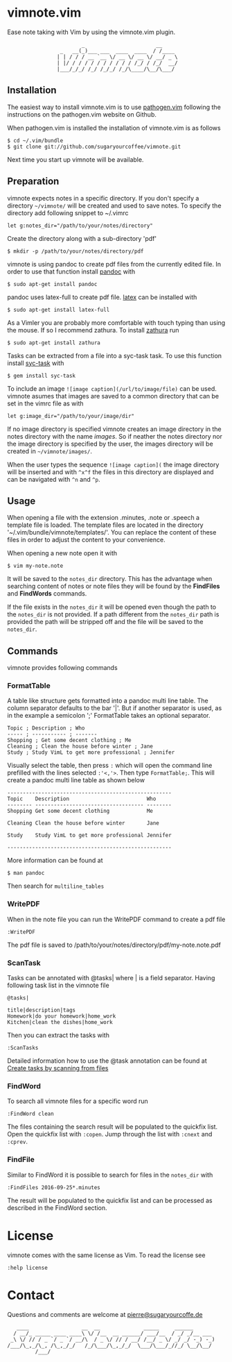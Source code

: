 vimnote.vim
===========
Ease note taking with Vim by using the vimnote.vim plugin.

                            _                       __     
                     _   __(_)___ ___  ____  ____  / /____ 
                    | | / / / __ `__ \/ __ \/ __ \/ __/ _ \
                    | |/ / / / / / / / / / / /_/ / /_/  __/
                    |___/_/_/ /_/ /_/_/ /_/\____/\__/\___/ 
                                                           

Installation
------------
The easiest way to install vimnote.vim is to use 
[pathogen.vim](https://github.com/tpope/vim-pathogen) following the instructions
on the pathogen.vim website on Github.

When pathogen.vim is installed the installation of vimnote.vim is as follows

    $ cd ~/.vim/bundle
    $ git clone git://github.com/sugaryourcoffee/vimnote.git

Next time you start up vimnote will be available.

Preparation
-----------
vimnote expects notes in a specific directory. If you don't specify a directory
`~/vimnote/` will be created and used to save notes. To specify the directory
add following snippet to ~/.vimrc

    let g:notes_dir="/path/to/your/notes/directory"

Create the directory along with a sub-directory 'pdf'

    $ mkdir -p /path/to/your/notes/directory/pdf

vimnote is using pandoc to create pdf files from the currently edited file. In
order to use that function install [pandoc](http://pandoc.org/) with

    $ sudo apt-get install pandoc

pandoc uses latex-full to create pdf file. 
[latex](https://www.latex-project.org/) can be installed with

    $ sudo apt-get install latex-full

As a Vimler you are probably more comfortable with touch typing than using the 
mouse. If so I recommend zathura. To install 
[zathura](https://pwmt.org/projects/zathura/) run

    $ sudo apt-get install zathura

Tasks can be extracted from a file into a syc-task task. To use this 
function install [syc-task](https://rubygems.org/gems/syc-task) with

    $ gem install syc-task

To include an image `![image caption](/url/to/image/file)` can be used. vimnote
asumes that images are saved to a common directory that can be set in the
vimrc file as with

    let g:image_dir="/path/to/your/image/dir"

If no image directory is specified vimnote creates an image directory in the
notes directory with the name *images*. So if neather the notes directory nor
the image directory is specified by the user, the images directory will be 
created in `~/vimnote/images/`.

When the user types the sequence `![image caption](` the image directory will
be inserted and with `^x^f` the files in this directory are displayed and can be
navigated with `^n` and `^p`.

Usage
-----
When opening a file with the extension .minutes, .note or .speech a template 
file is loaded. The template files are located in the directory
'~/.vim/bundle/vimnote/templates/'. You can replace the content of these
files in order to adjust the content to your convenience.

When opening a new note open it with

    $ vim my-note.note

It will be saved to the `notes_dir` directory. This has the advantage when 
searching content of notes or note files they will be found by the 
**FindFiles** and **FindWords** commands.

If the file exists in the `notes_dir` it will be opened even though the path to
the `notes_dir` is not provided. If a path different from the `notes_dir` path
is provided the path will be stripped off and the file will be saved to the 
`notes_dir`.

Commands
--------
vimnote provides following commands

### FormatTable	        
A table like structure gets formatted into a pandoc multi line table. The
column separator defaults to the bar '|'. But if another separator is used, as
in the example a semicolon ';' FormatTable takes an optional separator.

    Topic ; Description ; Who
    ----- ; ----------- ; -------
    Shopping ; Get some decent clothing ; Me
    Cleaning ; Clean the house before winter ; Jane
    Study ; Study VimL to get more professional ; Jennifer

Visually select the table, then press `:` which will open the command line 
prefilled with the lines selected `:'<,'>`. Then type `FormatTable;`. This will 
create a pandoc multi line table as shown below

    -----------------------------------------------------
    Topic    Description                         Who
    -------- ----------------------------------- --------
    Shopping Get some decent clothing            Me

    Cleaning Clean the house before winter       Jane

    Study    Study VimL to get more professional Jennifer

    -----------------------------------------------------

More information can be found at

    $ man pandoc

Then search for `multiline_tables`

### WritePDF
When in the note file you can run the WritePDF command to create a pdf file

    :WritePDF

The pdf file is saved to /path/to/your/notes/directory/pdf/my-note.note.pdf

### ScanTask
Tasks can be annotated with @tasks| where | is a field separator. Having 
following task list in the vimnote file

    @tasks|

    title|description|tags
    Homework|do your homework|home_work
    Kitchen|clean the dishes|home_work

Then you can extract the tasks with

    :ScanTasks

Detailed information how to use the @task annotation can be found at
[Create tasks by scanning from files](https://github.com/sugaryourcoffee/syc-task#create-tasks-by-scanning-from-files)

### FindWord
To search all vimnote files for a specific word run

    :FindWord clean

The files containing the search result will be populated to the quickfix list.
Open the quickfix list with `:copen`. Jump through the list with `:cnext` and
`:cprev`.

### FindFile
Similar to FindWord it is possible to search for files in the `notes_dir` with

    :FindFiles 2016-09-25*.minutes

The result will be populated to the quickfix list and can be processed as 
described in the FindWord section.

License
=======
vimnote comes with the same license as Vim. To read the license see

    :help license

Contact
=======
Questions and comments are welcome at pierre@sugaryourcoffe.de

       ____                 __  __              _____     ______       
      / __/_ _____ ____ ____\ \/ /__  __ ______/ ___/__  / _/ _/__ ___ 
     _\ \/ // / _ `/ _ `/ __/\  / _ \/ // / __/ /__/ _ \/ _/ _/ -_) -_)
    /___/\_,_/\_, /\_,_/_/   /_/\___/\_,_/_/  \___/\___/_//_/ \__/\__/ 
             /___/                                                     


